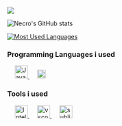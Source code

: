 ![](https://komarev.com/ghpvc/?username=ItzNecro&color=blueviolet)

![Necro's GitHub stats](https://api.necro.ml/api?username=ItzNecro&show_icons=true&theme=tokyonight&count_private=true)

[![Most Used Languages](https://api.necro.ml/api/top-langs/?username=ItzNecro&layout=compact&theme=tokyonight&langs_count=8)](https://github.com/ItzNecro/)



### **Programming Languages i used**


<p align="left"> 
  &emsp;
  <a href="https://www.javascript.com" target="_blank"> 
     <img alt="JavaScript" width="30px" src="https://upload.wikimedia.org/wikipedia/commons/9/99/Unofficial_JavaScript_logo_2.svg">
   </a>
  &emsp;
  <a href="https://www.java.com" target="_blank"> 
    <img alt="Java" width="20px" src="https://upload.wikimedia.org/wikipedia/en/3/30/Java_programming_language_logo.svg">
  </a>
</p>



### **Tools i used**    


<p align="left"> 
  &emsp;
  <a href="https://jetbrains.com/idea/" target="_blank"> 
     <img alt="Intellij" width="30px" src="https://upload.wikimedia.org/wikipedia/commons/9/9c/IntelliJ_IDEA_Icon.svg">
   </a>
  &emsp;
  <a href="https://code.visualstudio.com" target="_blank"> 
    <img alt="vscode" width="30px" src="https://upload.wikimedia.org/wikipedia/commons/9/9a/Visual_Studio_Code_1.35_icon.svg">
  </a>
  &emsp;
  <a href="https://sublimetext.com" target="_blank"> 
    <img alt="sublime" width="30px" src="https://cdn.worldvectorlogo.com/logos/sublime-text.svg">
  </a>
</p>


